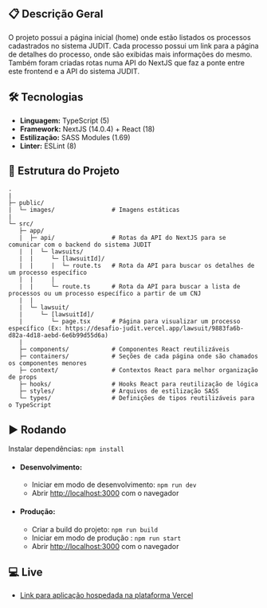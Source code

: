 ## 📋 Descrição Geral

  O projeto possui a página inicial (home) onde estão listados os processos cadastrados no sistema JUDIT. 
  Cada processo possui um link para a página de detalhes do processo, onde são exibidas mais informações do mesmo.
  Também foram criadas rotas numa API do NextJS que faz a ponte entre este frontend e a API do sistema JUDIT.
  

##  🛠️ Tecnologias

- **Linguagem:** TypeScript (5)
- **Framework:** NextJS (14.0.4) + React (18)
- **Estilização:** SASS Modules (1.69)
- **Linter:** ESLint (8)

## 📂 Estrutura do Projeto

    .
    | 
    ├─ public/         
    |  └─ images/                # Imagens estáticas
    |
    └─ src/  
       ├─ app/
       |  ├─ api/                # Rotas da API do NextJS para se comunicar com o backend do sistema JUDIT
       |  |  └─ lawsuits/   
       |  |     └─ [lawsuitId]/
       |  |     |  └─ route.ts   # Rota da API para buscar os detalhes de um processo específico
       |  |     |
       |  |     └─ route.ts      # Rota da API para buscar a lista de processos ou um processo específico a partir de um CNJ
       |  |
       |  └─ lawsuit/
       |     └─ [lawsuitId]/
       |        └─ page.tsx      # Página para visualizar um processo específico (Ex: https://desafio-judit.vercel.app/lawsuit/9883fa6b-d82a-4d18-aebd-6e6b99d55d6a)
       | 
       ├─ components/            # Componentes React reutilizáveis
       ├─ containers/            # Seções de cada página onde são chamados os componentes menores
       ├─ context/               # Contextos React para melhor organização de props
       ├─ hooks/                 # Hooks React para reutilização de lógica
       ├─ styles/                # Arquivos de estilização SASS
       └─ types/                 # Definições de tipos reutilizáveis para o TypeScript


## ▶️ Rodando

Instalar dependências: 
`npm install`

* #### Desenvolvimento:

    * Iniciar em modo de desenvolvimento: `npm run dev`
    * Abrir [http://localhost:3000](http://localhost:3000) com o navegador

* #### Produção:

    * Criar a build do projeto: `npm run build`
    * Iniciar em modo de produção : `npm run start`
    * Abrir [http://localhost:3000](http://localhost:3000) com o navegador


## 💻 Live

  * [Link para aplicação hospedada na plataforma Vercel](https://desafio-judit.vercel.app/)